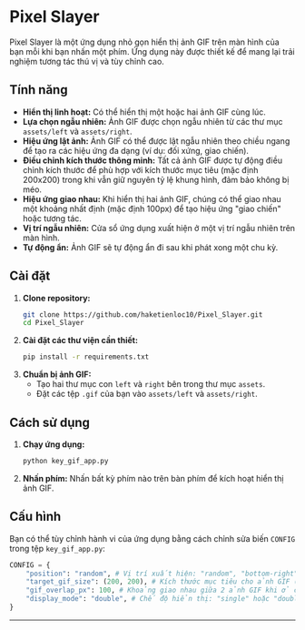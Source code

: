 # Pixel Slayer

Pixel Slayer là một ứng dụng nhỏ gọn hiển thị ảnh GIF trên màn hình của bạn mỗi khi bạn nhấn một phím. Ứng dụng này được thiết kế để mang lại trải nghiệm tương tác thú vị và tùy chỉnh cao.

## Tính năng

*   **Hiển thị linh hoạt:** Có thể hiển thị một hoặc hai ảnh GIF cùng lúc.
*   **Lựa chọn ngẫu nhiên:** Ảnh GIF được chọn ngẫu nhiên từ các thư mục `assets/left` và `assets/right`.
*   **Hiệu ứng lật ảnh:** Ảnh GIF có thể được lật ngẫu nhiên theo chiều ngang để tạo ra các hiệu ứng đa dạng (ví dụ: đối xứng, giao chiến).
*   **Điều chỉnh kích thước thông minh:** Tất cả ảnh GIF được tự động điều chỉnh kích thước để phù hợp với kích thước mục tiêu (mặc định 200x200) trong khi vẫn giữ nguyên tỷ lệ khung hình, đảm bảo không bị méo.
*   **Hiệu ứng giao nhau:** Khi hiển thị hai ảnh GIF, chúng có thể giao nhau một khoảng nhất định (mặc định 100px) để tạo hiệu ứng "giao chiến" hoặc tương tác.
*   **Vị trí ngẫu nhiên:** Cửa sổ ứng dụng xuất hiện ở một vị trí ngẫu nhiên trên màn hình.
*   **Tự động ẩn:** Ảnh GIF sẽ tự động ẩn đi sau khi phát xong một chu kỳ.

## Cài đặt

1.  **Clone repository:**
    ```bash
    git clone https://github.com/haketienloc10/Pixel_Slayer.git
    cd Pixel_Slayer
    ```
2.  **Cài đặt các thư viện cần thiết:**
    ```bash
    pip install -r requirements.txt
    ```
3.  **Chuẩn bị ảnh GIF:**
    *   Tạo hai thư mục con `left` và `right` bên trong thư mục `assets`.
    *   Đặt các tệp `.gif` của bạn vào `assets/left` và `assets/right`.

## Cách sử dụng

1.  **Chạy ứng dụng:**
    ```bash
    python key_gif_app.py
    ```
2.  **Nhấn phím:** Nhấn bất kỳ phím nào trên bàn phím để kích hoạt hiển thị ảnh GIF.

## Cấu hình

Bạn có thể tùy chỉnh hành vi của ứng dụng bằng cách chỉnh sửa biến `CONFIG` trong tệp `key_gif_app.py`:

```python
CONFIG = {
    "position": "random", # Vị trí xuất hiện: "random", "bottom-right", "bottom-left", "top-right", "top-left", "center"
    "target_gif_size": (200, 200), # Kích thước mục tiêu cho ảnh GIF (chiều rộng, chiều cao)
    "gif_overlap_px": 100, # Khoảng giao nhau giữa 2 ảnh GIF khi ở chế độ "double"
    "display_mode": "double", # Chế độ hiển thị: "single" hoặc "double"
}
```

---
